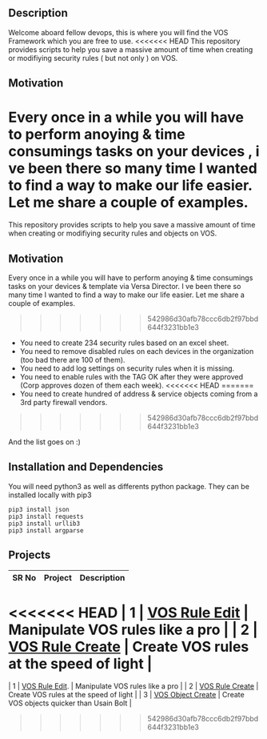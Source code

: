 ## Description

Welcome aboard fellow devops, this is where you will find the VOS Framework which you are free to use.
<<<<<<< HEAD
This repository provides scripts to help you save a massive amount of time when creating or modifiying security rules ( but not only ) on VOS.

## Motivation

Every once in a while you will have to perform anoying & time consumings tasks on your devices , i ve been there so many time  I wanted to find a way to make our life easier. Let me share a couple of examples.
=======
This repository provides scripts to help you save a massive amount of time when creating or modifiying security rules and objects on VOS.

## Motivation

Every once in a while you will have to perform anoying & time consumings tasks on your devices & template via Versa Director.
I ve been there so many time  I wanted to find a way to make our life easier. Let me share a couple of examples.
>>>>>>> 542986d30afb78ccc6db2f97bbd644f3231bb1e3

- You need to create 234 security rules based on an excel sheet.
- You need to remove disabled rules on each devices in the organization (too bad there are 100 of them).
- You need to add log settings on security rules when it is missing.
- You need to enable rules with the TAG OK after they were approved (Corp approves dozen of them each week).
<<<<<<< HEAD
=======
- You need to create hundred of address & service objects coming from a 3rd party firewall vendors.
>>>>>>> 542986d30afb78ccc6db2f97bbd644f3231bb1e3

And the list goes on :)

## Installation and Dependencies
You will need python3 as well as differents python package. They can be installed locally with pip3
```
pip3 install json
pip3 install requests
pip3 install urllib3
pip3 install argparse
```

## Projects

| SR No | Project                                                                                                                                | Description                                             |
| ----- | -------------------------------------------------------------------------------------------------------------------------------------- | ------------------------------------------------------- |
<<<<<<< HEAD
| 1     | [VOS Rule Edit](https://gitlab.com/versa-networks/devops/-/tree/master/python/VOS%20Framework/rule-edit)                               | Manipulate VOS rules like a pro                         |
| 2     | [VOS Rule Create](https://gitlab.com/versa-networks/devops/-/tree/master/python/VOS%20Framework/rule-create)                           | Create VOS rules at the speed of light                  |
=======
| 1     | [VOS Rule Edit](https://gitlab.com/versa-networks/devops/-/tree/master/python/VOS%20Framework/rule-edit).                              | Manipulate VOS rules like a pro                         |
| 2     | [VOS Rule Create](https://gitlab.com/versa-networks/devops/-/tree/master/python/VOS%20Framework/rule-create)                           | Create VOS rules at the speed of light                  |
| 3     | [VOS Object Create](https://gitlab.com/versa-networks/devops/-/tree/master/python/VOS%20Framework/object-create)                       | Create VOS objects quicker than Usain Bolt              |
>>>>>>> 542986d30afb78ccc6db2f97bbd644f3231bb1e3
